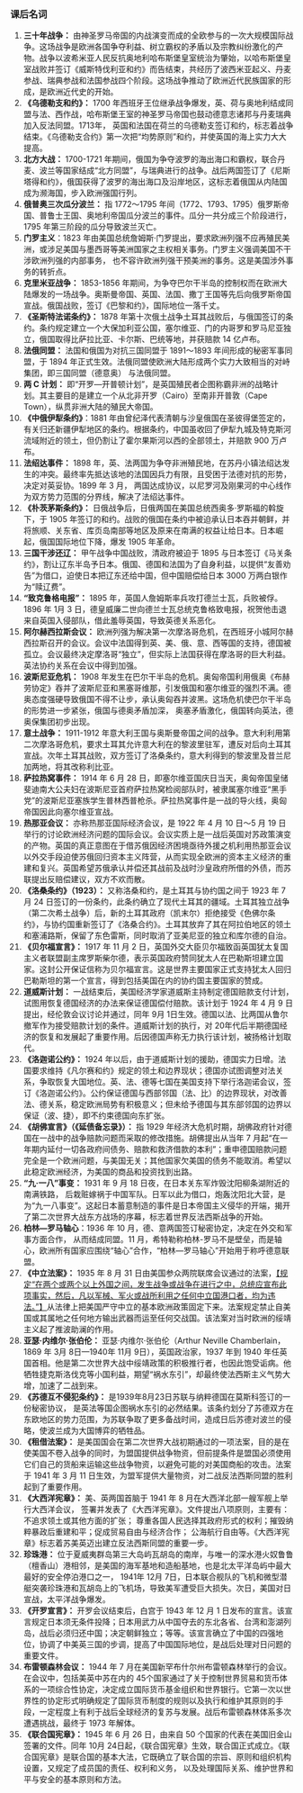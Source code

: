 
### 课后名词

1. **三十年战争：** 由神圣罗马帝国的内战演变而成的全欧参与的一次大规模国际战争。这场战争是欧洲各国争夺利益、树立霸权的矛盾以及宗教纠纷激化的产物。战争以波希米亚人民反抗奥地利哈布斯堡皇室统治为肇始，以哈布斯堡皇室战败并签订《威斯特伐利亚和约》而告结束，共经历了波西米亚起义、丹麦参战、瑞典参战和法国参战四个阶段。这场战争推动了欧洲近代民族国家的形成，是欧洲近代史的开始。 
2. **《乌德勒支和约》：** 1700 年西班牙王位继承战争爆发，英、荷与奥地利结成同盟与法、西作战，哈布斯堡王室的神圣罗马帝国也鼓动德意志诸邦与丹麦瑞典加入反法同盟。1713年， 英国和法国在荷兰的乌德勒支签订和约，标志着战争结束。《乌德勒支合约》第一次把“均势原则”和约，并使英国的海上实力大大提高。 
3. **北方大战：** 1700-1721 年期间，俄国为争夺波罗的海出海口和霸权，联合丹麦、波兰等国家结成“北方同盟”，与瑞典进行的战争。战后两国签订了《尼斯塔得和约》，俄国获得了波罗的海出海口及沿岸地区，这标志着俄国从内陆国成为濒海国，步入欧洲强国行列。 
4. **俄普奥三次瓜分波兰：** 指 1772～1795 年间（1772、1793、1795）俄罗斯帝国、普鲁士王国、奥地利帝国瓜分波兰的事件。瓜分一共分成三个阶段进行，1795 年第三阶段的瓜分导致波兰灭亡。 
5. **门罗主义**：1823 年由美国总统詹姆斯·门罗提出，要求欧洲列强不应再殖民美洲，或涉足美国与墨西哥等美洲国家之主权相关事务。门罗主义强调美国不干涉欧洲列强的内部事务， 也不容许欧洲列强干预美洲的事务。这是美国涉外事务的转折点。
6. **克里米亚战争：** 1853-1856 年期间，为争夺巴尔干半岛的控制权而在欧洲大陆爆发的一场战争。奥斯曼帝国、英国、法国、撒丁王国等先后向俄罗斯帝国宣战。俄国战败，签订《巴黎和约》，国际地位一落千丈。
7. **《圣斯特法诺条约》：** 1878 年第十次俄土战争土耳其战败后，与俄国签订的条约。条约规定建立一个大保加利亚公国，塞尔维亚、门的内哥罗和罗马尼亚独立，俄国取得比萨拉比亚、卡尔斯、巴统等地，并获赔款 14 亿卢布。 
8. **法俄同盟：** 法国和俄国为对抗三国同盟于 1891～1893 年间形成的秘密军事同盟，于 1894 年正式生效。法俄同盟使欧洲大陆形成两个实力大致相当的对峙集团，即三国同盟（德意奥） 与法俄同盟。 
9. **两 C 计划：** 即“开罗—开普顿计划”，是英国殖民者企图称霸非洲的战略计划。其主要目的是建立一个从北非开罗（Cairo）至南非开普敦（Cape Town），纵贯非洲大陆的殖民大帝国。 
10. **《中俄伊犁条约》**：1881 年由曾纪泽代表清朝与沙皇俄国在圣彼得堡签定的，有关归还新疆伊犁地区的条约。根据条约，中国虽收回了伊犁九城及特克斯河流域附近的领土，但仍割让了霍尔果斯河以西的全部领土，并赔款 900 万卢布。
11. **法绍达事件：** 1898 年，英、法两国为争夺非洲殖民地，在苏丹小镇法绍达发生的冲突。最终率先抵达该地的法国因兵力有限，且受困于法德对抗的形势，决定对英妥协。1899 年 3 月， 两国达成协议，以尼罗河及刚果河的中心线作为双方势力范围的分界线，解决了法绍达事件。 
12. **《朴茨茅斯条约》：** 日俄战争后，日俄两国在美国总统西奥多·罗斯福的斡旋下，于 1905 年签订的和约。战败的俄国在条约中被迫承认日本吞并朝鲜，并将旅顺、关东省、库页岛南部等地区及原来在南满的权益让给日本。日本崛起，俄国国际地位下降，爆发 1905 年革命。 
13. **三国干涉还辽：** 甲午战争中国战败，清政府被迫于 1895 与日本签订《马关条约》，割让辽东半岛予日本。俄国、德国和法国为了自身利益，以提供“友善劝告”为借口，迫使日本把辽东还给中国，但中国赔偿给日本 3000 万两白银作为“赎辽费”。 
14. **“致克鲁格电报”：** 1895 年，英国人詹姆斯率兵攻打德兰士瓦，兵败被俘。1896 年 1月 3 日，德皇威廉二世向德兰士瓦总统克鲁格致电报，祝贺他击退来自英国入侵部队，借此羞辱英国，导致英德关系恶化。
15. **阿尔赫西拉斯会议：** 欧洲列强为解决第一次摩洛哥危机，在西班牙小城阿尔赫西拉斯召开的会议。会议中法国得到英、美、俄、意、西等国的支持，德国被孤立。会议最终决定摩洛哥“独立”，但实际上法国获得在摩洛哥的巨大利益。英法协约关系在会议中得到加强。 
16. **波斯尼亚危机：** 1908 年发生在巴尔干半岛的危机。奥匈帝国利用俄奥《布赫劳协定》吞并了波斯尼亚和黑塞哥维那，引发俄国和塞尔维亚的强烈不满。德奥态度强硬导致俄国不得不让步，承认奥匈吞并波黑。这场危机使巴尔干半岛的形势进一步紧张，俄国与德奥矛盾加深， 奥塞矛盾激化，俄国转向英法，德奥保集团初步出现。
17. **意土战争：** 1911-1912 年意大利王国与奥斯曼帝国之间的战争。意大利利用第二次摩洛哥危机，要求土耳其允许意大利在的黎波里驻军，遭反对后向土耳其宣战。次年土耳其战败，双方签订了洛桑条约，意大利得到的黎波里及昔兰尼加两地，将其改称利比亚。
18. **萨拉热窝事件：** 1914 年 6 月 28 日，即塞尔维亚国庆日当天，奥匈帝国皇储斐迪南大公夫妇在波斯尼亚首府萨拉热窝检阅部队时，被隶属塞尔维亚“黑手党”的波斯尼亚塞族学生普林西普枪杀。萨拉热窝事件是一战的导火线，奥匈帝国因此向塞尔维亚宣战。 
19. **热那亚会议：** 亦称热那亚国际经济会议，是 1922 年 4 月 10 日～5 月 19 日举行的讨论欧洲经济问题的国际会议。会议实质上是一战后英国对苏政策演变的产物。英国的真正意图在于借苏俄因经济困境亟待外援之机利用热那亚会议以外交手段迫使苏俄回归资本主义阵营，从而实现全欧洲的资本主义经济的重建和复兴。英国希望苏俄承认并偿还其战前及战时沙皇政府所借的外债，而苏联提出反赔偿建议，双方不欢而散。 
20. **《洛桑条约》（1923）：** 又称洛桑和约，是土耳其与协约国之间于 1923 年 7 月 24 日签订的一份条约，此条约确立了现代土耳其的疆域。土耳其独立战争（第二次希土战争）后，新的土耳其政府（凯末尔）拒绝接受《色佛尔条约》，与协约国重新签订了《洛桑合约》。土耳其放弃了其在阿拉伯地区的领土和塞浦路斯，保留了东色雷斯，同时取消了亚美尼亚的独立和库尔德的自治。
21. **《贝尔福宣言》：** 1917 年 11 月 2 日，英国外交大臣贝尔福致函英国犹太复国主义者联盟副主席罗斯柴尔德，表示英国政府赞同犹太人在巴勒斯坦建立国家。这封公开保证信称为贝尔福宣言。这是世界主要国家正式支持犹太人回归巴勒斯坦的第一个宣言，得到包括美国在内的协约国主要国家的赞成。
22. **道威斯计划：** 一战结束后，美国经济学家道威斯主持制定德国赔款支付计划，试图用恢复德国经济的办法来保证德国偿付赔款。该计划于 1924 年 4 月 9 日提出，经伦敦会议讨论并通过，同年 9月 1日生效。德国以法、比两国从鲁尔撤军作为接受赔款计划的条件。道威斯计划的执行，对 20年代后半期德国经济的恢复和发展起了重要作用。后因德国声称无力执行该计划，被扬格计划取代。
23. **《洛迦诺公约》：** 1924 年以后，由于道威斯计划的援助，德国实力日增。法国要求维持《凡尔赛和约》规定的领土和边界现状；德国亦试图调整对法关系，争取恢复大国地位。英、法、德等七国在美国支持下举行洛迦诺会议，签订《洛迦诺公约》。公约保证德国与西部邻国（法、比）的边界现状，对改善法、德关系，稳定欧洲局势有积极意义；但未给予德国与其东部邻国的边界以保证（波、捷），即不约束德国向东扩张。
24. **《胡佛宣言》（《延债备忘录》）：** 指 1929 年经济大危机时期，胡佛政府针对德国在一战中的战争赔款问题而采取的修改措施。胡佛提出从当年 7 月起“在一年期内延付一切各政府间债务、赔款和救济借款的本利”；重申德国赔款问题完全是一个欧洲问题，与美国无关；其他国家欠美国的债务不能取消。希望以此稳定欧洲经济，为美国的商品和投资找到出路。 
25. **“九·一八”事变：** 1931 年 9 月 18 日夜，在日本关东军炸毁沈阳柳条湖附近的南满铁路， 后栽赃嫁祸于中国军队。日军以此为借口，炮轰沈阳北大营，是为“九一八事变”。这起日本蓄意制造的事件是日本帝国主义侵华的开端，揭开了第二次世界大战东方战场的序幕，标志着世界反法西斯战争的开始。 
26. **柏林—罗马轴心**：1936 年 10 月，德、意两国签订秘密协定，决定在外交和军事方面合作， 从而结成同盟。11 月，希特勒称柏林-罗马不是壁垒，而是轴心，欧洲所有国家应围绕“轴心”合作，“柏林—罗马轴心”开始用于称呼德意联盟。 
27. **《中立法案》：** 1935 年 8 月 31 日由美国参众两院联席会议通过的法案，<u>【规定“在两个或两个以上外国之间，发生战争或战争在进行之中，总统应宣布此项事实，然后，凡以军械、军火或战所利用之任何中立国港口者，均为违法。”】</u>从法律上把美国严守中立的基本欧洲政策固定下来。法案规定禁止自美国或其属地之任何地方输出武器而运至任何交战国。该法案对当时欧洲的绥靖主义起了推波助澜的作用。 
28. **亚瑟·内维尔·张伯伦：** 亚瑟·内维尔·张伯伦（Arthur Neville Chamberlain，1869 年 3月 8日—1940年 11月 9日），英国政治家，1937 年到 1940 年任英国首相。他是第二次世界大战中绥靖政策的积极推行者，也因此饱受诟病。他牺牲捷克斯洛伐克等小国利益，期望“祸水东引”，却最终使法西斯主义气势大增，加速了二战到来。 
29. **《苏德互不侵犯条约》：** 是1939年8月23日苏联与纳粹德国在莫斯科签订的一份秘密协议， 是英法等国企图祸水东引的必然结果。该条约划分了苏德双方在东欧地区的势力范围，为苏联争取了更多备战时间，造成日后苏德对波兰的侵略，使波兰成为大国博弈的牺牲品。 
30. **《租借法案》：** 是美国国会在第二次世界大战初期通过的一项法案，目的是在使美国不卷入战争的同时，为盟国提供战争物资，但前提条件是盟国必须使用它们自己的货船来运输这些战争物资，以避免可能的对美国商船的攻击。法案于 1941 年 3 月 11 日生效，为盟军提供大量物资，对二战反法西斯同盟的胜利起到了重要作用。 
31. **《大西洋宪章》：** 美、英两国首脑于 1941 年 8 月在大西洋北部一艘军舰上举行大西洋会议， 签署并发表了《大西洋宪章》。文件提出八项原则，主要有：不追求领土或其他方面的扩张； 尊重各国人民选择其政府形式的权利；摧毁纳粹暴政后重建和平；促成贸易自由与经济合作； 公海航行自由等。《大西洋宪章》标志着苏美英迈出建立反法西斯同盟的重要一步。
32. **珍珠港：** 位于夏威夷群岛第三大岛屿瓦胡岛的南岸，与唯一的深水港火奴鲁鲁（檀香山）港相邻，是美国的海军基地和造船基地，也是北太平洋岛屿中最大最好的安全停泊港口之一， 1941年 12月 7日，日本联合舰队的飞机和微型潜艇突袭珍珠港和瓦胡岛上的飞机场，导致美军遭受巨大损失。次日，美国对日宣战，太平洋战争爆发。 
33. **《开罗宣言》：** 开罗会议结束后，白宫于 1943 年 12 月 1 日发布的宣言。该宣言规定日本须无条件投降；日本用武力从中国夺去的东北各省、台湾和澎湖列岛，战后必须归还中国；决定朝鲜独立；等等。该宣言确立了中国的四强地位，协调了中美英三国的步调，提高了中国国际地位，是战后处理对日问题的重要文件。 
34. **布雷顿森林会议：** 1944 年 7 月在美国新罕布什尔州布雷顿森林举行的会议。在会议中，包括美英中苏在内的 45个国家通过了关于控制世界贸易和货币体系的一项综合性协定，决定成立国际货币基金组织和世界银行。它第一次以世界性的协定形式明确规定了国际货币制度的规则以及执行和维护其原则的手段，一定程度上有利于战后全球经济的复苏与发展。战后布雷顿森林体系多次遭遇挑战，最终于 1973 年解体。
35. **《联合国宪章》：** 1945 年 6 月 26 日，由来自 50 个国家的代表在美国旧金山签署的文件。同年 10月 24日起，《联合国宪章》生效，联合国正式成立。《联合国宪章》是联合国的基本大法，它既确立了联合国的宗旨、原则和组织机构设置，又规定了成员国的责任、权利和义务， 以及处理国际关系、维护世界和平与安全的基本原则和方法。 
